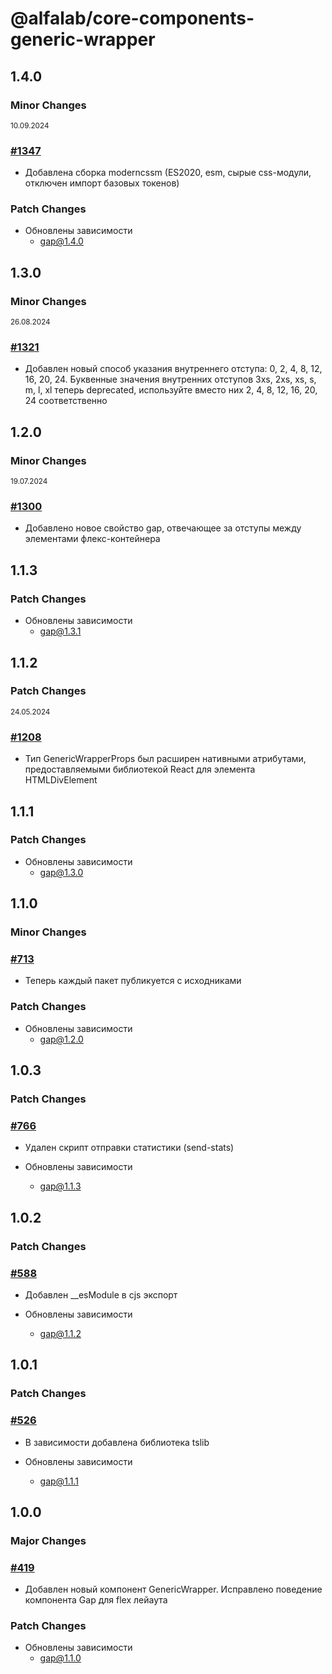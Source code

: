 # @alfalab/core-components-generic-wrapper

## 1.4.0

### Minor Changes

<sup><time>10.09.2024</time></sup>

### [#1347](https://github.com/core-ds/core-components/pull/1347)

-   Добавлена сборка moderncssm (ES2020, esm, сырые css-модули, отключен импорт базовых токенов)

### Patch Changes

-   Обновлены зависимости
    -   gap@1.4.0

## 1.3.0

### Minor Changes

<sup><time>26.08.2024</time></sup>

### [#1321](https://github.com/core-ds/core-components/pull/1321)

-   Добавлен новый способ указания внутреннего отступа: 0, 2, 4, 8, 12, 16, 20, 24. Буквенные значения внутренних отступов 3xs, 2xs, xs, s, m, l, xl теперь deprecated, используйте вместо них 2, 4, 8, 12, 16, 20, 24 соответственно

## 1.2.0

### Minor Changes

<sup><time>19.07.2024</time></sup>

### [#1300](https://github.com/core-ds/core-components/pull/1300)

-   Добавлено новое свойство gap, отвечающее за отступы между элементами флекс-контейнера

## 1.1.3

### Patch Changes

-   Обновлены зависимости
    -   gap@1.3.1

## 1.1.2

### Patch Changes

<sup><time>24.05.2024</time></sup>

### [#1208](https://github.com/core-ds/core-components/pull/1208)

-   Тип GenericWrapperProps был расширен нативными атрибутами, предоставляемыми библиотекой React для элемента HTMLDivElement

## 1.1.1

### Patch Changes

-   Обновлены зависимости
    -   gap@1.3.0

## 1.1.0

### Minor Changes

### [#713](https://github.com/core-ds/core-components/pull/713)

-   Теперь каждый пакет публикуется с исходниками

### Patch Changes

-   Обновлены зависимости
    -   gap@1.2.0

## 1.0.3

### Patch Changes

### [#766](https://github.com/core-ds/core-components/pull/766)

-   Удален скрипт отправки статистики (send-stats)

-   Обновлены зависимости
    -   gap@1.1.3

## 1.0.2

### Patch Changes

### [#588](https://github.com/core-ds/core-components/pull/588)

-   Добавлен \_\_esModule в cjs экспорт

-   Обновлены зависимости
    -   gap@1.1.2

## 1.0.1

### Patch Changes

### [#526](https://github.com/core-ds/core-components/pull/526)

-   В зависимости добавлена библиотека tslib

-   Обновлены зависимости
    -   gap@1.1.1

## 1.0.0

### Major Changes

### [#419](https://github.com/core-ds/core-components/pull/419)

-   Добавлен новый компонент GenericWrapper. Исправлено поведение компонента Gap для flex лейаута

### Patch Changes

-   Обновлены зависимости
    -   gap@1.1.0
